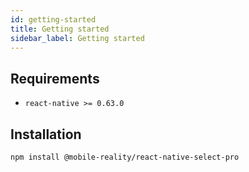```yaml
---
id: getting-started
title: Getting started
sidebar_label: Getting started
---
```


## Requirements
* `react-native >= 0.63.0`

## Installation
```bash npm2yarn
npm install @mobile-reality/react-native-select-pro
```


